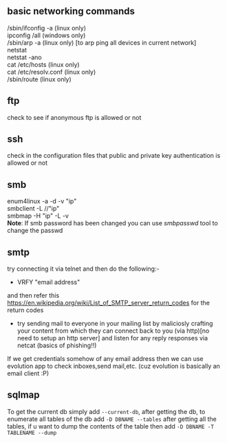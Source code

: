 ## basic networking commands

/sbin/ifconfig -a (linux only)<br />
ipconfig /all (windows only)<br />
/sbin/arp -a (linux only) [to arp ping all devices in current network]<br />
netstat<br />
netstat -ano<br />
cat /etc/hosts (linux only)<br />
cat /etc/resolv.conf (linux only)<br />
/sbin/route (linux only) <br />

## ftp

check to see if anonymous ftp is allowed or not<br />

## ssh

check in the configuration files that public and private key authentication is allowed or not<br />

## smb

enum4linux -a -d -v "ip"<br />
smbclient -L //"ip"<br />
smbmap -H "ip" -L -v <br />
**Note**: If smb password has been changed you can use *smbpasswd* tool to change the passwd

## smtp

try connecting it via telnet and then do the following:-
- VRFY "email address"

and then refer this https://en.wikipedia.org/wiki/List_of_SMTP_server_return_codes for the return codes
- try sending mail to everyone in your mailing list by maliciosly crafting your content from which they can connect back to you (via http)[no need to setup an http server] and listen for any reply responses via netcat (basics of phishing!!)

If we get credentials somehow of any email address then we can use evolution app to check inboxes,send mail,etc. (cuz evolution is basically an email client :P)

## sqlmap
To get the current db simply add `--current-db`, after getting the db, to enumerate all tables of the db add `-D DBNAME --tables` after getting all the tables, if u want to dump the contents of the table then add `-D DBNAME -T TABLENAME --dump`

